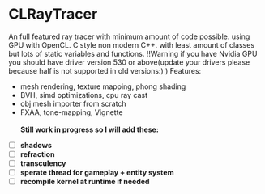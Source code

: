 # CLRayTracer
An full featured ray tracer with minimum amount of code possible. using GPU with OpenCL.
C style non modern C++. with least amount of classes but lots of static variables and functions.
!!Warning if you have Nvidia GPU you should have driver version 530 or above(update your drivers please because half is not supported in old versions:) )
Features:
* mesh rendering, texture mapping, phong shading
* BVH, simd optimizations, cpu ray cast
* obj mesh importer from scratch
* FXAA, tone-mapping, Vignette  
<br/> <b/>Still work in progress so I will add these:
- [ ] shadows
- [ ] refraction
- [ ] transculency
- [ ] sperate thread for gameplay + entity system
- [ ] recompile kernel at runtime if needed
